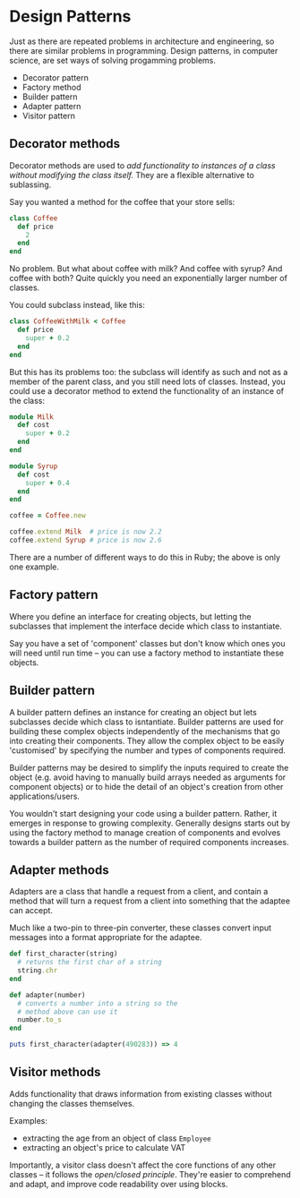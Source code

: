# Design Patterns

Just as there are repeated problems in architecture and engineering, so there are similar problems in programming. Design patterns, in computer science, are set ways of solving progamming problems.

* Decorator pattern
* Factory method
* Builder pattern
* Adapter pattern
* Visitor pattern

## Decorator methods

Decorator methods are used to *add functionality to instances of a class without modifying the class itself.* They are a flexible alternative to sublassing.

Say you wanted a method for the coffee that your store sells:

```ruby
class Coffee
  def price
    2
  end
end
```

No problem. But what about coffee with milk? And coffee with syrup? And coffee with both? Quite quickly you need an exponentially larger number of classes.

You could subclass instead, like this:

```ruby
class CoffeeWithMilk < Coffee
  def price
    super + 0.2
  end
end
```

But this has its problems too: the subclass will identify as such and not as a member of the parent class, and you still need lots of classes. Instead, you could use a decorator method to extend the functionality of an instance of the class:

```ruby
module Milk
  def cost
    super + 0.2
  end
end

module Syrup
  def cost
    super + 0.4
  end
end

coffee = Coffee.new

coffee.extend Milk  # price is now 2.2
coffee.extend Syrup # price is now 2.6
```

There are a number of different ways to do this in Ruby; the above is only one example.

## Factory pattern

Where you define an interface for creating objects, but letting the subclasses that implement the interface decide which class to instantiate.

Say you have a set of 'component' classes but don't know which ones you will need until run time – you can use a factory method to instantiate these objects.

## Builder pattern

A builder pattern defines an instance for creating an object but lets subclasses decide which class to isntantiate. Builder patterns are used for building these complex objects independently of the mechanisms that go into creating their components. They allow the complex object to be easily 'customised' by specifying the number and types of components required.

Builder patterns may be desired to simplify the inputs required to create the object (e.g. avoid having to manually build arrays needed as arguments for component objects) or to hide the detail of an object's creation from other applications/users. 

You wouldn't start designing your code using a builder pattern. Rather, it emerges in response to growing complexity. Generally designs starts out by using the factory method to manage creation of components and evolves towards a builder pattern as the number of required components increases.

## Adapter methods

Adapters are a class that handle a request from a client, and contain a method that will turn a request from a client into something that the adaptee can accept.

Much like a two-pin to three-pin converter, these classes convert input messages into a format appropriate for the adaptee.

```ruby
def first_character(string)
  # returns the first char of a string
  string.chr
end

def adapter(number)
  # converts a number into a string so the
  # method above can use it
  number.to_s
end

puts first_character(adapter(490283)) => 4
```

## Visitor methods

Adds functionality that draws information from existing classes without changing the classes themselves.

Examples:

* extracting the age from an object of class `Employee`
* extracting an object's price to calculate VAT

Importantly, a visitor class doesn't affect the core functions of any other classes – it follows the *open/closed principle*. They're easier to comprehend and adapt, and improve code readability over using blocks.